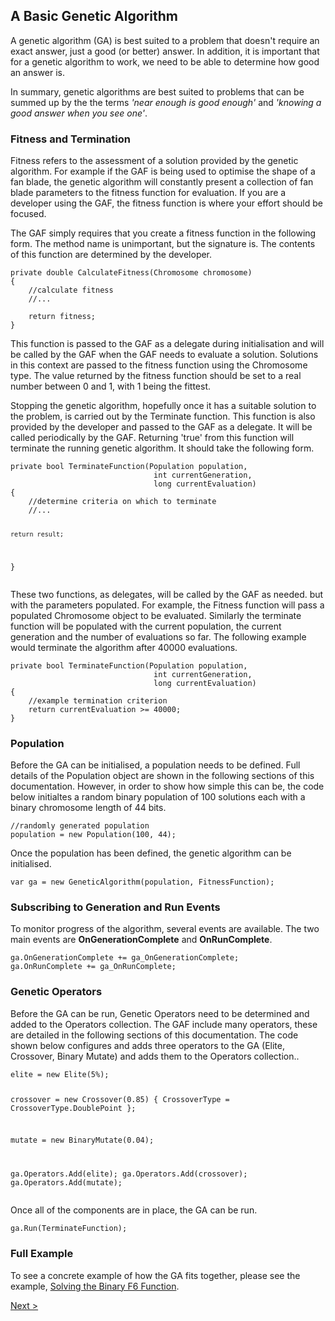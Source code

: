 <h2>A Basic Genetic Algorithm</h2>
<P>
    A genetic algorithm (GA) is best suited to a problem that doesn't require an exact answer, 
    just a good (or better) answer. In addition, it is important that for a genetic algorithm 
    to work, we need to be able to determine how good an answer is.
</P>
<P>
    In summary, genetic algorithms are best suited to problems that can be summed up by the 
    the terms <em>'near enough is good enough'</em> and <em>'knowing a good answer when you see one'</em>.
</P>
<h3>Fitness and Termination</h3>
<p>
    Fitness refers to the assessment of a solution provided by the genetic algorithm. 
    For example if the GAF is being used to optimise the shape of a fan blade, the genetic 
    algorithm will constantly present a collection of fan blade parameters to the fitness 
    function for evaluation. If you are a developer using the GAF, the fitness function is 
    where your effort should be focused.
</p>
<p>
    The GAF simply requires that you create a fitness function in the following form. The 
    method name is unimportant, but the signature is. The contents of this function are 
    determined by the developer.
</p>

<pre><code>private double CalculateFitness(Chromosome chromosome)
{
    //calculate fitness 
    //...

    return fitness;
}</code></pre>
<p>
    This function is passed to the GAF as a delegate during initialisation 
    and will be called by the GAF when the GAF needs to evaluate a solution. 
    Solutions in this context are passed to the fitness function using the 
    Chromosome type. The value returned by the fitness function should be set 
    to a real number between 0 and 1, with 1 being the fittest.
</p>
<p>
    Stopping the genetic algorithm, hopefully once it has a suitable solution 
    to the problem, is carried out by the Terminate function. This function is 
    also provided by the developer and passed to the GAF as a delegate. It will 
    be called periodically by the GAF. Returning 'true' from this function will 
    terminate the running genetic algorithm. It should take the following form.
</p>
<pre><code>private bool TerminateFunction(Population population, 
                                int currentGeneration, 
                                long currentEvaluation) 
{ 
    //determine criteria on which to terminate
    //...

    return result; 
}</code></pre>
<p>
    These two functions, as delegates, will be called by the GAF as needed.
    but with the parameters populated. For example, the Fitness function will pass
    a populated Chromosome object to be evaluated. Similarly the terminate function
    will be populated with the current population, the current generation and the number 
    of evaluations so far. The following example would terminate the algorithm after
    40000 evaluations.
</p>
<pre><code>private bool TerminateFunction(Population population, 
                                int currentGeneration, 
                                long currentEvaluation) 
{ 
    //example termination criterion 
    return currentEvaluation >= 40000; 
}</code></pre>

<h3>Population</h3>      
<p>
    Before the GA can be initialised, a population needs to be defined. Full details of the Population object
    are shown in the following sections of this documentation. However, in order to show how simple this
    can be, the code below initialtes a random binary population of 100 solutions each with a binary
    chromosome length of 44 bits.
</p>
<pre><code>//randomly generated population 
population = new Population(100, 44);</code></pre>
<p>
    Once the population has been defined, the genetic algorithm can be initialised.
</p>
<pre><code>var ga = new GeneticAlgorithm(population, FitnessFunction);</code></pre>

<h3>Subscribing to Generation and Run Events</h3>
<p>
    To monitor progress of the algorithm, several events are available. The two main events
    are <strong>OnGenerationComplete</strong> and <strong>OnRunComplete</strong>.
</p>
<pre><code>ga.OnGenerationComplete += ga_OnGenerationComplete;
ga.OnRunComplete += ga_OnRunComplete;</code></pre>

<h3>Genetic Operators</h3>
<p>
    Before the GA can be run, Genetic Operators need to be determined and added to the Operators
    collection. The GAF include many operators, these are detailed in the following sections of 
    this documentation. The code shown below configures and adds three operators to the GA 
    (Elite, Crossover, Binary Mutate) and adds them to the Operators collection..
</p>
<pre><code>elite = new Elite(5%); 

crossover = new Crossover(0.85)
{ 
    CrossoverType = CrossoverType.DoublePoint
}; 

mutate = new BinaryMutate(0.04);

ga.Operators.Add(elite); 
ga.Operators.Add(crossover); 
ga.Operators.Add(mutate);</code></pre> 
<p>
    Once all of the components are in place, the GA can be run.
</p>
<pre><code>ga.Run(TerminateFunction);</code></pre>

<h3>Full Example</h3>
<p>
    To see a concrete example of how the GA fits together, please see
    the example, <a href="/gaf/section/501">Solving the Binary F6 Function</a>.
</p>

<a href="/gaf/section/102" class="btn-u pull-right">Next ></a>



